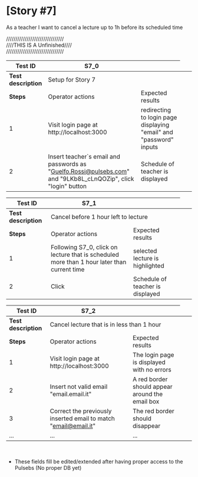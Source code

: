 # [Story #7]

As a teacher I want to cancel a lecture up to 1h before its scheduled time

///////////////////////////////<br>
////THIS IS A Unfinished////<br>
///////////////////////////////<br>

| Test ID | S7_0 |  |
| --- | --- | --- |
| **Test description** <td colspan=2> Setup for Story 7 |
| **Steps** | Operator actions | Expected results |
| 1 | Visit login page at http://localhost:3000 | redirecting to login page displaying "email" and "password" inputs |
| 2 | Insert teacher`s email and passwords as "Guelfo.Rossi@pulsebs.com" and "9LKb8L_cLnQOZip", click "login" button | Schedule of teacher is displayed|


| Test ID | S7_1 |  |
| --- | --- | --- |
| **Test description** <td colspan=2> Cancel before 1 hour left to lecture |
| **Steps** | Operator actions | Expected results |
| 1 | Following S7_0, click on lecture that is scheduled more than 1 hour later than current time | selected lecture is highlighted |
| 2 | Click  | Schedule of teacher is displayed|

| Test ID | S7_2 |  |
| --- | --- | --- |
| **Test description** <td colspan=2> Cancel lecture that is in less than 1 hour |
| **Steps** | Operator actions | Expected results |
| 1 | Visit login page at http://localhost:3000 | The login page is displayed with no errors |
| 2 | Insert not valid email "email.email.it" | A red border should appear around the email box |
| 3 | Correct the previously inserted email to match "email@email.it" | The red border should disappear |
| ... | ... | ... |

<br>

* These fields fill be edited/extended after having proper access to the Pulsebs (No proper DB yet)